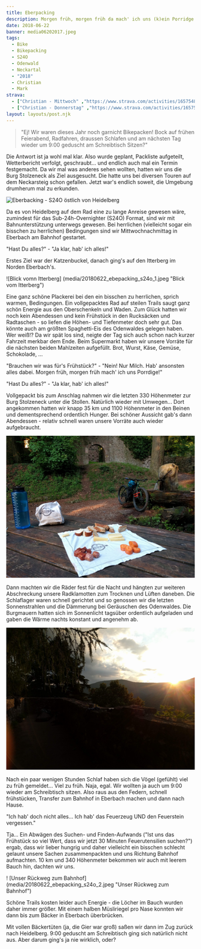 ```yaml
---
title: Eberpacking
description: Morgen früh, morgen früh da mach' ich uns (k)ein Porridge!
date: 2018-06-22
banner: media06202017.jpeg
tags:
  - Bike
  - Bikepacking
  - S24O
  - Odenwald
  - Neckartal
  - "2018"
  - Christian
  - Mark
strava: 
  - ["Christian - Mittwoch" ,"https://www.strava.com/activities/1657548132"]
  - ["Christian - Donnerstag" ,"https://www.strava.com/activities/1657548146"]
layout: layouts/post.njk
---
```


> "Ej! Wir waren dieses Jahr noch garnicht Bikepacken! Bock auf frühen Feierabend, Radfahren, draussen Schlafen und am nächsten Tag wieder um 9:00 geduscht am Schreibtisch Sitzen?"

Die Antwort ist ja wohl mal klar. Also wurde geplant, Packliste aufgeteilt, Wetterbericht verfolgt, geschraubt... und endlich auch mal ein Termin festgemacht. Da wir mal was anderes sehen wollten, hatten wir uns die Burg Stolzeneck als Ziel ausgesucht. Die hatte uns bei diversen Touren auf dem Neckarsteig schon gefallen. Jetzt war's endlich soweit, die Umgebung drumherum mal zu erkunden. 

![Eberbacking - S24O östlich von Heidelberg](media/media10272012.jpeg "Eberbacking - S24O östlich von Heidelberg")

Da es von Heidelberg auf dem Rad eine zu lange Anreise gewesen wäre, zumindest für das Sub-24h-Overnighter (S24O) Format, sind wir mit Bahnunterstützung unterwegs gewesen. Bei herrlichen (vielleicht sogar ein bisschen zu herrlichen) Bedingungen sind wir Mittwochnachmittag in Eberbach am Bahnhof gestartet. 

"Hast Du alles?" - "Ja klar, hab' ich alles!" 

Erstes Ziel war der Katzenbuckel, danach ging's auf den Itterberg im Norden Eberbach's. 

![Blick vomn Itterberg] (media/20180622_ebepacking_s24o_1.jpeg "Blick vom Itterberg")

Eine ganz schöne Plackerei bei den ein bisschen zu herrlichen, sprich warmen, Bedingungen. Ein vollgepacktes Rad auf steilen Trails saugt ganz schön Energie aus den Oberschenkeln und Waden. Zum Glück hatten wir noch kein Abendessen und kein Frühstück in den Rucksäcken und Radtaschen - so liefen die Höhen- und Tiefenmeter doch sehr gut. Das könnte auch am größten Spaghetti-Eis des Odenwaldes gelegen haben. Wer weiß!? 
Da wir spät los sind, neigte der Tag sich auch schon nach kurzer Fahrzeit merkbar dem Ende. Beim Supermarkt haben wir unsere Vorräte für die nächsten beiden Mahlzeiten aufgefüllt. Brot, Wurst, Käse, Gemüse, Schokolade, ...

"Brauchen wir was für's Frühstück?" - "Nein! Nur Milch. Hab' ansonsten alles dabei. Morgen früh, morgen früh mach' ich uns Porrdige!"

"Hast Du alles?" - "Ja klar, hab' ich alles!"

Vollgepackt bis zum Anschlag nahmen wir die letzten 330 Höhenmeter zur Burg Stolzeneck unter die Stollen. Natürlich wieder mit Umwegen... Dort angekommen hatten wir knapp 35 km und 1100 Höhenmeter in den Beinen und dementsprechend ordentlich Hunger. Bei schöner Aussicht gab's dann Abendessen - relativ schnell waren unsere Vorräte auch wieder aufgebraucht.

![Abendessen an der Stolzeneck](media/media06212018(1).jpeg "Abendessen an der Stolzeneck")

Dann machten wir die Räder fest für die Nacht und hängten zur weiteren Abschreckung unsere Radklamotten zum Trocknen und Lüften daneben. Die Schlaflager waren schnell gerichtet und so genossen wir die letzten Sonnenstrahlen und die Dämmerung bei Geräuschen des Odenwaldes. Die Burgmauern hatten sich im Sonnenlicht tagsüber ordentlich aufgeladen und gaben die Wärme nachts konstant und angenehm ab. 

![Die letzten Sonnenstrahlen](media/media06212018.jpeg "Die letzten Sonnensrahlen")

Nach ein paar wenigen Stunden Schlaf haben sich die Vögel (gefühlt) viel zu früh gemeldet... Viel zu früh. Naja, egal. Wir wollten ja auch um 9:00 wieder am Schreibtisch sitzen. Also raus aus den Federn, schnell frühstücken, Transfer zum Bahnhof in Eberbach machen und dann nach Hause.

"Ich hab' doch nicht alles... Ich hab' das Feuerzeug UND den Feuerstein vergessen." 

Tja... Ein Abwägen des Suchen- und Finden-Aufwands ("Ist uns das Frühstück so viel Wert, dass wir jetzt 30 Minuten Feuerutensilien suchen?") ergab, dass wir lieber hungrig und daher vielleicht ein bisschen schlecht gelaunt unsere Sachen zusammenpackten und uns Richtung Bahnhof aufmachten. 10 km und 340 Höhenmeter bekommen wir auch mit leerem Bauch hin, dachten wir uns. 

! [Unser Rückweg zum Bahnhof] (media/20180622_ebepacking_s24o_2.jpeg "Unser Rückweg zum Bahnhof")

Schöne Trails kosten leider auch Energie - die Löcher im Bauch wurden daher immer größer. Mit einem halben Müsliriegel pro Nase konnten wir dann bis zum Bäcker in Eberbach überbrücken.

Mit vollen Bäckertüten (ja, die Gier war groß) saßen wir dann im Zug zurück nach Heidelberg. 9:00 geduscht am Schreibtisch ging sich natürlich nicht aus. Aber darum ging's ja nie wirklich, oder?
